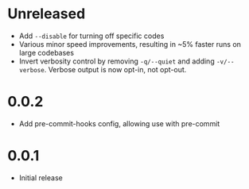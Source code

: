 # Unreleased

- Add `--disable` for turning off specific codes
- Various minor speed improvements, resulting in ~5% faster runs on large
  codebases
- Invert verbosity control by removing `-q/--quiet` and adding `-v/--verbose`.
  Verbose output is now opt-in, not opt-out.

# 0.0.2

- Add pre-commit-hooks config, allowing use with pre-commit

# 0.0.1

- Initial release
